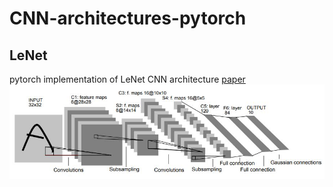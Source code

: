 # CNN-architectures-pytorch
## LeNet
pytorch implementation of LeNet CNN architecture <a href=http://vision.stanford.edu/cs598_spring07/papers/Lecun98.pdf>paper</a>
 <img src="img/LeNet_Original_Image_48T74Lc.jpg" alt="LeNet architecture">
